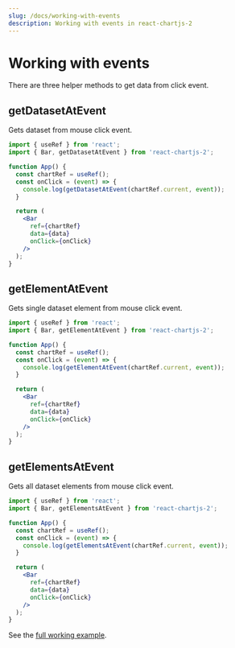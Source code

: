 ```yaml
---
slug: /docs/working-with-events
description: Working with events in react-chartjs-2
---
```


# Working with events

There are three helper methods to get data from click event.

## getDatasetAtEvent

Gets dataset from mouse click event.

```jsx
import { useRef } from 'react';
import { Bar, getDatasetAtEvent } from 'react-chartjs-2';

function App() {
  const chartRef = useRef();
  const onClick = (event) => {
    console.log(getDatasetAtEvent(chartRef.current, event));
  }

  return (
    <Bar
      ref={chartRef}
      data={data}
      onClick={onClick}
    />
  );
}
```

## getElementAtEvent

Gets single dataset element from mouse click event.

```jsx
import { useRef } from 'react';
import { Bar, getElementAtEvent } from 'react-chartjs-2';

function App() {
  const chartRef = useRef();
  const onClick = (event) => {
    console.log(getElementAtEvent(chartRef.current, event));
  }

  return (
    <Bar
      ref={chartRef}
      data={data}
      onClick={onClick}
    />
  );
}
```

## getElementsAtEvent

Gets all dataset elements from mouse click event.

```jsx
import { useRef } from 'react';
import { Bar, getElementsAtEvent } from 'react-chartjs-2';

function App() {
  const chartRef = useRef();
  const onClick = (event) => {
    console.log(getElementsAtEvent(chartRef.current, event));
  }

  return (
    <Bar
      ref={chartRef}
      data={data}
      onClick={onClick}
    />
  );
}
```

See the [full working example](/examples/chart-events).
